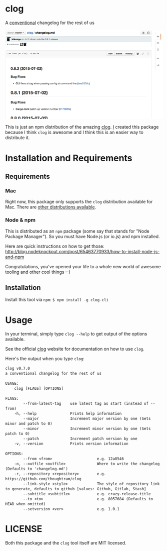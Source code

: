 # clog

A [conventional](https://github.com/ajoslin/conventional-changelog/blob/a5505865ff3dd710cf757f50530e73ef0ca641da/conventions/angular.md) changelog for the rest of us

![Screenshot](other/screenshot.png)

This is just an npm distribution of the amazing [clog](https://github.com/clog-tool/clog).
[I](https://twitter.com/kentcdodds) created this package because I think `clog` is awesome and I think this is an easier
way to distribute it.

# Installation and Requirements

## Requirements

### Mac

Right now, this package only supports the `clog` distribution available for Mac. There are
[other distributions available](http://wod.twentyfives.net/bin/clog/).

### Node & npm

This is distributed as an `npm` package (some say that stands for "Node Package Manager"). So you must have Node.js (or io.js) and npm installed.

Here are quick instructions on how to get those: http://blog.nodeknockout.com/post/65463770933/how-to-install-node-js-and-npm

Congratulations, you've opened your life to a whole new world of awesome tooling and other cool things :-)

## Installation

Install this tool via `npm`: `$ npm install -g clog-cli`

# Usage

In your terminal, simply type `clog --help` to get output of the options available.

See the official [clog](https://github.com/clog-tool/clog) website for documentation on how to use `clog`.

Here's the output when you type `clog`:

```
clog v0.7.0
a conventional changelog for the rest of us

USAGE:
	clog [FLAGS] [OPTIONS]

FLAGS:
        --from-latest-tag    use latest tag as start (instead of --from)
    -h, --help               Prints help information
        --major              Increment major version by one (Sets minor and patch to 0)
        --minor              Increment minor version by one (Sets patch to 0)
        --patch              Increment patch version by one
    -v, --version            Prints version information

OPTIONS:
        --from <from>                    e.g. 12a8546
    -o, --outfile <outfile>              Where to write the changelog (Defaults to 'changelog.md')
    -r, --repository <repository>        e.g. https://github.com/thoughtram/clog
        --link-style <style>             The style of repository link to generate, defaults to github [values: Github, Gitlab, Stash]
        --subtitle <subtitle>            e.g. crazy-release-title
        --to <to>                        e.g. 8057684 (Defaults to HEAD when omitted)
        --setversion <ver>               e.g. 1.0.1
```

# LICENSE

Both this package and the `clog` tool itself are MIT licensed.
